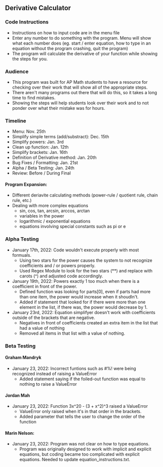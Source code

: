 ## Derivative Calculator

### Code Instructions
- Instructions on how to input code are in the menu file
- Enter any number to do something with the program. Menu will show what each number does (eg. start / enter equation, how to type in an equation without the program crashing, quit the program)
- The program will calculate the derivative of your function while showing the steps for you.

### Audience
- This program was built for AP Math students to have a resource for checking over their work that will show all of the appropriate steps.
- There aren't many programs out there that will do this, so it takes a long time to find mistakes.
- Showing the steps will help students look over their work and to not ponder over what their mistake was for hours.

### Timeline
- Menu: Nov. 25th
- Simplify simple terms (add/substract): Dec. 15th
- Simplify powers: Jan. 3rd
- Clean up function: Jan. 12th
- Simplify brackets: Jan. 16th
- Definition of Derivative method: Jan. 20th
- Bug Fixes / Formatting: Jan. 21st
- Alpha / Beta Testing: Jan. 24th
- Review: Before / During Final
#### Program Expansion:
- Different deriavite calculating methods (power-rule / quotient rule, chain rule, etc.)
- Dealing with more complex equations
    - sin, cos, tan, arcsin, arccos, arctan
    - variables in the power
    - logarithmic / exponential equations
    - equations involving special constants such as pi or e

### Alpha Testing
- January 17th, 2022: Code wouldn't execute properly with most formuals.
    - Using two stars for the power causes the system to not recognize coefficients and / or powers properly.
    - Used Regex Module to look for the two stars (\*\*) and replace with carots (^) and adjusted code accordingly.
- January 19th, 2022: Powers exactly 1 too much when there is a coefficient in front of the power.
    - Defined function was looking for parts\[0], even if parts had more than one item, the power would increase when it shoudln't.
    - Added if statement that looked for if there were more than one element in the list, if there was, the power would decrease by 1.
- January 23rd, 2022: Equation simplifyer doesn't work with coefficients outside of the brackets that are negative.
    - Negatives in front of coefficients created an extra item in the list that had a value of nothing
    - Removed all items in that list with a value of nothing.
### Beta Testing

#### Graham Mandryk
- January 23, 2022: Incorrect funtions such as #%! were being recognized instead of raising a ValueError
    - Added statement saying if the foiled-out function was equal to nothing to raise a ValueError

#### Jordan Mah
- January 23, 2022: Function 3x^20 - (3 + x^2)^3 raised a ValueError
    - ValueError only raised when it's in that order in the brackets.
    - Added parameter that tells the user to change the order of the function

#### Marin Nelson:
- January 23, 2022: Program was not clear on how to type equations.
    - Program was originally designed to work with implicit and explicit equations, but coding became too complicated with explicit equations. Needed to update equation_instructions.txt.